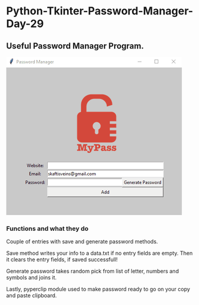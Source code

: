 # Python-Tkinter-Password-Manager-Day-29
## Useful Password Manager Program.

![grab-landing-page](https://github.com/skaftisveins/Python-Tkinter-Password-Manager-Day-29/blob/master/demo.gif)

### Functions and what they do
Couple of entries with save and generate password methods. 

Save method writes your info to a data.txt if no entry fields are empty.
Then it clears the entry fields, if saved successfull!

Generate password takes random pick from list of letter, numbers and symbols and joins it.

Lastly, pyperclip module used to make password ready to go on your copy and paste clipboard.
